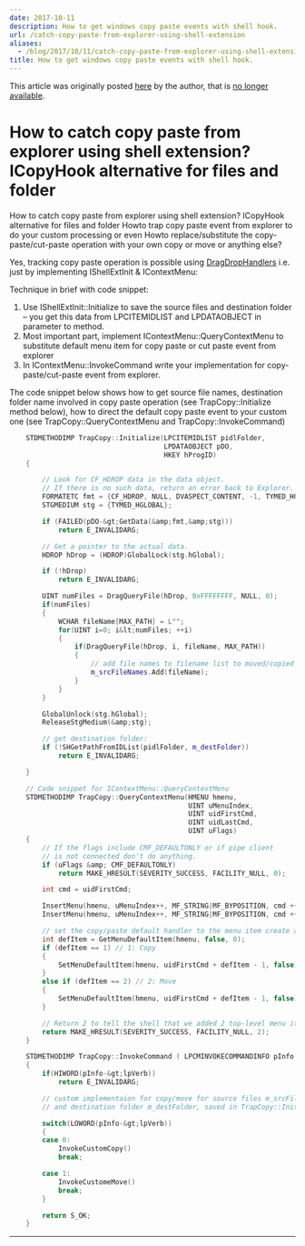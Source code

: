 ```yaml
---
date: 2017-10-11
description: How to get windows copy paste events with shell hook.
url: /catch-copy-paste-from-explorer-using-shell-extension
aliases:
  - /blog/2017/10/11/catch-copy-paste-from-explorer-using-shell-extension
title: How to get windows copy paste events with shell hook.
---
```



This article was originally posted [here](http://www.mywingsoflove.com/2009/11/12/howto-handle-copy-paste-from-explorer-using-shell-extension-icopyhook-alternative/) by the author, that is [no longer available](https://web.archive.org/web/20120502020845/http://www.mywingsoflove.com/2009/11/12/howto-handle-copy-paste-from-explorer-using-shell-extension-icopyhook-alternative/).

# How to catch copy paste from explorer using shell extension? ICopyHook alternative for files and folder

How to catch copy paste from explorer using shell extension? ICopyHook alternative for files and folder
Howto trap copy paste event from explorer to do your custom processing or even
Howto replace/substitute the copy-paste/cut-paste operation with your own copy or move or anything else?

Yes, tracking copy paste operation is possible using [DragDropHandlers](https://msdn.microsoft.com/en-us/library/bb776881(VS.85).aspx#dragdrop) i.e. just by implementing IShellExtInit & IContextMenu:

Technique in brief with code snippet:

1. Use IShellExtInit::Initialize to save the source files and destination folder – you get this data from LPCITEMIDLIST and LPDATAOBJECT in parameter to method.
2. Most important part, implement IContextMenu::QueryContextMenu to substitute default menu item for copy paste or cut paste event from explorer
3. In IContextMenu::InvokeCommand write your implementation for copy-paste/cut-paste event from explorer.

The code snippet below shows how to get source file names, destination folder name involved in copy paste operation (see TrapCopy::Initialize method below), how to direct the default copy paste event to your custom one (see TrapCopy::QueryContextMenu and TrapCopy::InvokeCommand)

```cpp
    STDMETHODIMP TrapCopy::Initialize(LPCITEMIDLIST pidlFolder,
                                      LPDATAOBJECT pDO,
                                      HKEY hProgID)
    {

        // Look for CF_HDROP data in the data object.
        // If there is no such data, return an error back to Explorer.
        FORMATETC fmt = {CF_HDROP, NULL, DVASPECT_CONTENT, -1, TYMED_HGLOBAL};
        STGMEDIUM stg = {TYMED_HGLOBAL};

        if (FAILED(pDO-&gt;GetData(&amp;fmt,&amp;stg)))
            return E_INVALIDARG;

        // Get a pointer to the actual data.
        HDROP hDrop = (HDROP)GlobalLock(stg.hGlobal);

        if (!hDrop)
            return E_INVALIDARG;

        UINT numFiles = DragQueryFile(hDrop, 0xFFFFFFFF, NULL, 0);
        if(numFiles)
        {
            WCHAR fileName[MAX_PATH] = L"";
            for(UINT i=0; i&lt;numFiles; ++i)
            {
                if(DragQueryFile(hDrop, i, fileName, MAX_PATH))
                {
                    // add file names to filename list to moved/copied
                    m_srcFileNames.Add(fileName);
                }
            }
        }

        GlobalUnlock(stg.hGlobal);
        ReleaseStgMedium(&amp;stg);

        // get destination folder:
        if (!SHGetPathFromIDList(pidlFolder, m_destFolder))
            return E_INVALIDARG;

    }

    // Code snippet for IContextMenu::QueryContextMenu
    STDMETHODIMP TrapCopy::QueryContextMenu(HMENU hmenu,
                                            UINT uMenuIndex,
                                            UINT uidFirstCmd,
                                            UINT uidLastCmd,
                                            UINT uFlags)
    {
        // If the flags include CMF_DEFAULTONLY or if pipe client
        // is not connected don't do anything.
        if (uFlags &amp; CMF_DEFAULTONLY)
            return MAKE_HRESULT(SEVERITY_SUCCESS, FACILITY_NULL, 0);

        int cmd = uidFirstCmd;

        InsertMenu(hmenu, uMenuIndex++, MF_STRING|MF_BYPOSITION, cmd ++, L"Custom copy");
        InsertMenu(hmenu, uMenuIndex++, MF_STRING|MF_BYPOSITION, cmd ++, "Custom paste");

        // set the copy/paste default handler to the menu item create above
        int defItem = GetMenuDefaultItem(hmenu, false, 0);
        if (defItem == 1) // 1: Copy
        {
            SetMenuDefaultItem(hmenu, uidFirstCmd + defItem - 1, false);      
        }
        else if (defItem == 2) // 2: Move
        {
            SetMenuDefaultItem(hmenu, uidFirstCmd + defItem - 1, false);
        }

        // Return 2 to tell the shell that we added 2 top-level menu items.
        return MAKE_HRESULT(SEVERITY_SUCCESS, FACILITY_NULL, 2);
    }

    STDMETHODIMP TrapCopy::InvokeCommand ( LPCMINVOKECOMMANDINFO pInfo )
    {
        if(HIWORD(pInfo-&gt;lpVerb))
            return E_INVALIDARG;

        // custom implementaion for copy/move for source files m_srcFileNames
        // and destination folder m_destFolder, saved in TrapCopy::Initialize

        switch(LOWORD(pInfo-&gt;lpVerb))
        {
        case 0:
            InvokeCustomCopy()
            break;

        case 1:
            InvokeCustomeMove()
            break;
        }

        return S_OK;
    }
```

---
